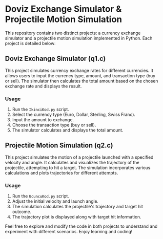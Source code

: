 # Doviz Exchange Simulator & Projectile Motion Simulation

This repository contains two distinct projects: a currency exchange simulator and a projectile motion simulation implemented in Python. Each project is detailed below:

## Doviz Exchange Simulator (q1.c)
This project simulates currency exchange rates for different currencies. It allows users to input the currency type, amount, and transaction type (buy or sell). The simulator then calculates the total amount based on the chosen exchange rate and displays the result.

### Usage
1. Run the `IkinciKod.py` script.
2. Select the currency type (Euro, Dollar, Sterling, Swiss Franc).
3. Input the amount to exchange.
4. Choose the transaction type (buy or sell).
5. The simulator calculates and displays the total amount.

## Projectile Motion Simulation (q2.c)
This project simulates the motion of a projectile launched with a specified velocity and angle. It calculates and visualizes the trajectory of the projectile, attempting to hit a target. The simulation incorporates various calculations and plots trajectories for different attempts.

### Usage
1. Run the `UcuncuKod.py` script.
2. Adjust the initial velocity and launch angle.
3. The simulation calculates the projectile's trajectory and target hit outcome.
4. The trajectory plot is displayed along with target hit information.

Feel free to explore and modify the code in both projects to understand and experiment with different scenarios. Enjoy learning and coding!
